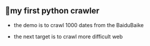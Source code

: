 ## my first python crawler

* the demo is to crawl 1000 dates from the BaiduBaike

* the next target is to crawl more difficult web